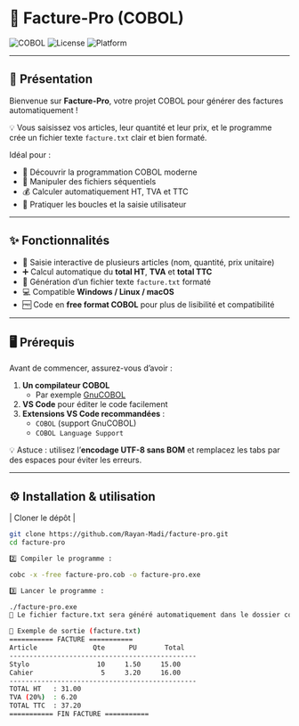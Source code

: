 # 🧾 Facture-Pro (COBOL)

![COBOL](https://img.shields.io/badge/Language-COBOL-blue?logo=COBOL&style=flat-square)
![License](https://img.shields.io/badge/License-MIT-green?style=flat-square)
![Platform](https://img.shields.io/badge/Platform-Windows%20|%20Linux%20|%20macOS-lightgrey?style=flat-square)

---

## 👋 Présentation

Bienvenue sur **Facture-Pro**, votre projet COBOL pour générer des factures automatiquement !  

💡 Vous saisissez vos articles, leur quantité et leur prix, et le programme crée un fichier texte `facture.txt` clair et bien formaté.  

Idéal pour :  
- 🌟 Découvrir la programmation COBOL moderne  
- 📄 Manipuler des fichiers séquentiels  
- 💰 Calculer automatiquement HT, TVA et TTC  
- 🔄 Pratiquer les boucles et la saisie utilisateur  

---

## ✨ Fonctionnalités

- 📝 Saisie interactive de plusieurs articles (nom, quantité, prix unitaire)  
- ➕ Calcul automatique du **total HT**, **TVA** et **total TTC**  
- 📂 Génération d’un fichier texte `facture.txt` formaté  
- 💻 Compatible **Windows / Linux / macOS**  
- 🆓 Code en **free format COBOL** pour plus de lisibilité et compatibilité  

---

## 🖥️ Prérequis

Avant de commencer, assurez-vous d’avoir :  

1. **Un compilateur COBOL**  
   - Par exemple [GnuCOBOL](https://superbol.eu/developers/windows/)  
2. **VS Code** pour éditer le code facilement  
3. **Extensions VS Code recommandées** :  
   - `COBOL` (support GnuCOBOL)  
   - `COBOL Language Support`  

💡 Astuce : utilisez l’**encodage UTF-8 sans BOM** et remplacez les tabs par des espaces pour éviter les erreurs.

---

## ⚙️ Installation & utilisation

 | Cloner le dépôt |
```bash
git clone https://github.com/Rayan-Madi/facture-pro.git
cd facture-pro

2️⃣ Compiler le programme :

cobc -x -free facture-pro.cob -o facture-pro.exe

3️⃣ Lancer le programme :

./facture-pro.exe
📂 Le fichier facture.txt sera généré automatiquement dans le dossier courant.

📂 Exemple de sortie (facture.txt)
=========== FACTURE ===========
Article              Qte      PU       Total
-----------------------------------------------
Stylo                 10     1.50     15.00
Cahier                 5     3.20     16.00
-----------------------------------------------
TOTAL HT   : 31.00
TVA (20%)  : 6.20
TOTAL TTC  : 37.20
=========== FIN FACTURE ===========
